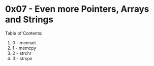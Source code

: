# 0x07 - Even more Pointers, Arrays and Strings
Table of Contents:
1. 0 - memset
2. 1 - memcpy
3. 2 - strchr
4. 3 - strspn

